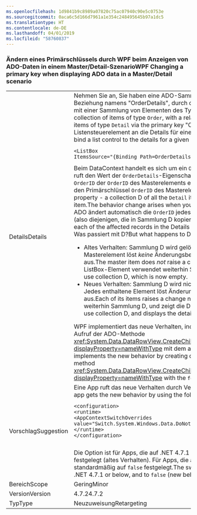 ```yaml
---
ms.openlocfilehash: 1d9841b9c8989a07820c75ac07940c90e5c0753e
ms.sourcegitcommit: 0aca6c5d166d7961a1e354c248495645b97a1dc5
ms.translationtype: HT
ms.contentlocale: de-DE
ms.lasthandoff: 04/01/2019
ms.locfileid: "58760837"
---
```

### <a name="wpf-changing-a-primary-key-when-displaying-ado-data-in-a-masterdetail-scenario"></a><span data-ttu-id="d4dcc-101">Ändern eines Primärschlüssels durch WPF beim Anzeigen von ADO-Daten in einem Master/Detail-Szenario</span><span class="sxs-lookup"><span data-stu-id="d4dcc-101">WPF Changing a primary key when displaying ADO data in a Master/Detail scenario</span></span>

|   |   |
|---|---|
|<span data-ttu-id="d4dcc-102">Details</span><span class="sxs-lookup"><span data-stu-id="d4dcc-102">Details</span></span>|<span data-ttu-id="d4dcc-103">Nehmen Sie an, Sie haben eine ADO-Sammlung von Elementen des Typs <code>Order</code> mit einer Beziehung namens &quot;OrderDetails&quot;, durch die diese Sammlung über den Primärschlüssel &quot;OrderID&quot; mit einer Sammlung von Elementen des Typs <code>Detail</code> verknüpft wird.</span><span class="sxs-lookup"><span data-stu-id="d4dcc-103">Suppose you have an ADO collection of items of type <code>Order</code>, with a relation named &quot;OrderDetails&quot; relating it to a collection of items of type <code>Detail</code> via the primary key &quot;OrderID&quot;.</span></span> <span data-ttu-id="d4dcc-104">In Ihrer WPF-App können Sie ein Listensteuerelement an die Details für einen bestimmten Auftrag binden:</span><span class="sxs-lookup"><span data-stu-id="d4dcc-104">In your WPF app, you can bind a list control to the details for a given order:</span></span><pre><code class="lang-xml">&lt;ListBox ItemsSource=&quot;{Binding Path=OrderDetails}&quot; &gt;&#13;&#10;</code></pre><span data-ttu-id="d4dcc-105">Beim DataContext handelt es sich um ein <code>Order</code>-Element.</span><span class="sxs-lookup"><span data-stu-id="d4dcc-105">where the DataContext is an <code>Order</code>.</span></span> <span data-ttu-id="d4dcc-106">WPF ruft den Wert der <code>OrderDetails</code>-Eigenschaft ab – eine Sammlung D aller <code>Detail</code>-Elemente, deren <code>OrderID</code> der <code>OrderID</code> des Masterelements entspricht. Die Verhaltensänderung tritt auf, wenn Sie den Primärschlüssel <code>OrderID</code> des Masterelements ändern.</span><span class="sxs-lookup"><span data-stu-id="d4dcc-106">WPF gets the value of the <code>OrderDetails</code> property - a collection D of all the <code>Detail</code> items whose <code>OrderID</code> matches the <code>OrderID</code> of the master item.The behavior change arises when you change the primary key <code>OrderID</code> of the master item.</span></span> <span data-ttu-id="d4dcc-107">ADO ändert automatisch die <code>OrderID</code> jedes der betroffenen Datensätze in der Sammlung „Details“ (also diejenigen, die in Sammlung D kopiert wurden).</span><span class="sxs-lookup"><span data-stu-id="d4dcc-107">ADO automatically changes the <code>OrderID</code> of each of the affected records in the Details collection (namely the ones copied into collection D).</span></span>  <span data-ttu-id="d4dcc-108">Was passiert mit D?</span><span class="sxs-lookup"><span data-stu-id="d4dcc-108">But what happens to D?</span></span><ul><li><span data-ttu-id="d4dcc-109">Altes Verhalten:   Sammlung D wird gelöscht.</span><span class="sxs-lookup"><span data-stu-id="d4dcc-109">Old behavior:   Collection D is cleared.</span></span>   <span data-ttu-id="d4dcc-110">Das Masterelement löst <em>keine</em> Änderungsbenachrichtigung für die Eigenschaft <code>OrderDetails</code> aus.</span><span class="sxs-lookup"><span data-stu-id="d4dcc-110">The master item does <em>not</em> raise a change notification for property <code>OrderDetails</code>.</span></span>  <span data-ttu-id="d4dcc-111">Das ListBox-Element verwendet weiterhin Sammlung D, die jetzt leer ist.</span><span class="sxs-lookup"><span data-stu-id="d4dcc-111">The ListBox continues to use collection D, which is now empty.</span></span></li><li><span data-ttu-id="d4dcc-112">Neues Verhalten:  Sammlung D wird nicht geändert.</span><span class="sxs-lookup"><span data-stu-id="d4dcc-112">New behavior:  Collection D is unchanged.</span></span>   <span data-ttu-id="d4dcc-113">Jedes enthaltene Element löst Änderungsbenachrichtigung für die Eigenschaft <code>OrderID</code> aus.</span><span class="sxs-lookup"><span data-stu-id="d4dcc-113">Each of its items raises a change notification for the <code>OrderID</code> property.</span></span>  <span data-ttu-id="d4dcc-114">ListBox verwendet weiterhin Sammlung D, und zeigt die Details mit der neuen <code>OrderID</code> an.</span><span class="sxs-lookup"><span data-stu-id="d4dcc-114">The ListBox continues to use collection D, and displays the details with the new <code>OrderID</code>.</span></span></li></ul><span data-ttu-id="d4dcc-115">WPF implementiert das neue Verhalten, indem Sammlung D auf andere Weise erstellt wird: durch Aufruf der ADO-Methode <xref:System.Data.DataRowView.CreateChildView(System.Data.DataRelation,System.Boolean)?displayProperty=nameWithType> mit dem auf <code>true</code> festgelegten <code>followParent</code>-Argument.</span><span class="sxs-lookup"><span data-stu-id="d4dcc-115">WPF implements the new behavior by creating collection D in a different way:  by calling the ADO method <xref:System.Data.DataRowView.CreateChildView(System.Data.DataRelation,System.Boolean)?displayProperty=nameWithType> with the <code>followParent</code> argument set to <code>true</code>.</span></span>|
|<span data-ttu-id="d4dcc-116">Vorschlag</span><span class="sxs-lookup"><span data-stu-id="d4dcc-116">Suggestion</span></span>|<span data-ttu-id="d4dcc-117">Eine App ruft das neue Verhalten durch Verwendung der folgenden AppContext-Option auf.</span><span class="sxs-lookup"><span data-stu-id="d4dcc-117">An app gets the new behavior by using the following AppContext switch.</span></span><pre><code class="lang-xml">&lt;configuration&gt;&#13;&#10;&lt;runtime&gt;&#13;&#10;&lt;AppContextSwitchOverrides value=&quot;Switch.System.Windows.Data.DoNotUseFollowParentWhenBindingToADODataRelation=false&quot;/&gt;&#13;&#10;&lt;/runtime&gt;&#13;&#10;&lt;/configuration&gt;&#13;&#10;&#13;&#10;</code></pre><span data-ttu-id="d4dcc-118">Die Option ist für Apps, die auf .NET 4.7.1 oder niedriger ausgelegt sind, standardmäßig auf <code>true</code> festgelegt (altes Verhalten). Für Apps, die auf .NET 4.7.2 oder höher ausgelegt sind, ist sie standardmäßig auf <code>false</code> festgelegt.</span><span class="sxs-lookup"><span data-stu-id="d4dcc-118">The switch defaults to <code>true</code> (old behavior) for apps that target .NET 4.7.1 or below, and to <code>false</code> (new behavior) for apps that target .NET 4.7.2 or above.</span></span>|
|<span data-ttu-id="d4dcc-119">Bereich</span><span class="sxs-lookup"><span data-stu-id="d4dcc-119">Scope</span></span>|<span data-ttu-id="d4dcc-120">Gering</span><span class="sxs-lookup"><span data-stu-id="d4dcc-120">Minor</span></span>|
|<span data-ttu-id="d4dcc-121">Version</span><span class="sxs-lookup"><span data-stu-id="d4dcc-121">Version</span></span>|<span data-ttu-id="d4dcc-122">4.7.2</span><span class="sxs-lookup"><span data-stu-id="d4dcc-122">4.7.2</span></span>|
|<span data-ttu-id="d4dcc-123">Typ</span><span class="sxs-lookup"><span data-stu-id="d4dcc-123">Type</span></span>|<span data-ttu-id="d4dcc-124">Neuzuweisung</span><span class="sxs-lookup"><span data-stu-id="d4dcc-124">Retargeting</span></span>|

